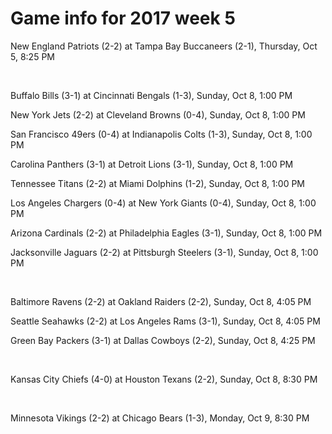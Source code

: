 # Game info for 2017 week 5

New England Patriots (2-2) at Tampa Bay Buccaneers (2-1), Thursday, Oct 5, 8:25 PM


<br/>

Buffalo Bills (3-1) at Cincinnati Bengals (1-3), Sunday, Oct 8, 1:00 PM

New York Jets (2-2) at Cleveland Browns (0-4), Sunday, Oct 8, 1:00 PM

San Francisco 49ers (0-4) at Indianapolis Colts (1-3), Sunday, Oct 8, 1:00 PM

Carolina Panthers (3-1) at Detroit Lions (3-1), Sunday, Oct 8, 1:00 PM

Tennessee Titans (2-2) at Miami Dolphins (1-2), Sunday, Oct 8, 1:00 PM

Los Angeles Chargers (0-4) at New York Giants (0-4), Sunday, Oct 8, 1:00 PM

Arizona Cardinals (2-2) at Philadelphia Eagles (3-1), Sunday, Oct 8, 1:00 PM

Jacksonville Jaguars (2-2) at Pittsburgh Steelers (3-1), Sunday, Oct 8, 1:00 PM


<br/>

Baltimore Ravens (2-2) at Oakland Raiders (2-2), Sunday, Oct 8, 4:05 PM

Seattle Seahawks (2-2) at Los Angeles Rams (3-1), Sunday, Oct 8, 4:05 PM

Green Bay Packers (3-1) at Dallas Cowboys (2-2), Sunday, Oct 8, 4:25 PM


<br/>

Kansas City Chiefs (4-0) at Houston Texans (2-2), Sunday, Oct 8, 8:30 PM


<br/>

Minnesota Vikings (2-2) at Chicago Bears (1-3), Monday, Oct 9, 8:30 PM


